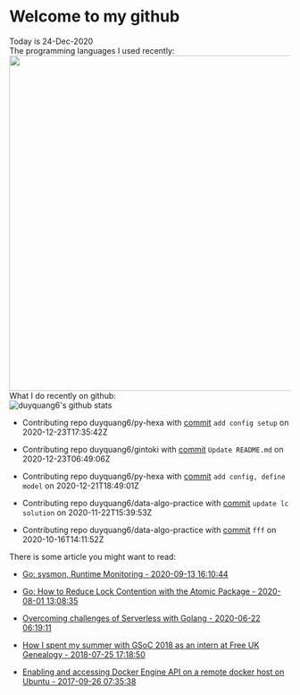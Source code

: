 # Welcome to my github 
Today is 24-Dec-2020\
The programming languages I used recently:\
<img src="https://wakatime.com/share/@duyquang6/fbe267a6-a29b-4a1a-b769-c566a361c376.svg" width="600">\
What I do recently on github:\
![duyquang6's github stats](https://github-readme-stats.vercel.app/api?username=duyquang6&layout=compact&hide=stars,prs,contribs,issues)

 - Contributing repo duyquang6/py-hexa with [commit](https://github.com/duyquang6/py-hexa/commit/bb7e11a64b7a6751a077aefa68f7278c3f621ee3) `add config setup` on  2020-12-23T17:35:42Z

 - Contributing repo duyquang6/gintoki with [commit](https://github.com/duyquang6/gintoki/commit/908048cbb4748c878d467b173972f434d979fc1f) `Update README.md` on  2020-12-23T06:49:06Z

 - Contributing repo duyquang6/py-hexa with [commit](https://github.com/duyquang6/py-hexa/commit/4423e1024e28b69c1eac2e866145366080c03666) `add config, define model` on  2020-12-21T18:49:01Z

 - Contributing repo duyquang6/data-algo-practice with [commit](https://github.com/duyquang6/data-algo-practice/commit/36539e5e2fe2af36d67a39321ad4f85b44a9b7e8) `update lc solution` on  2020-11-22T15:39:53Z

 - Contributing repo duyquang6/data-algo-practice with [commit](https://github.com/duyquang6/data-algo-practice/commit/60ef8e711b74a6850d3fe01ee97439ed37c49449) `fff` on  2020-10-16T14:11:52Z

There is some article you might want to read:

 - [Go: sysmon, Runtime Monitoring - 2020-09-13 16:10:44](https://medium.com/@blanchon.vincent/go-sysmon-runtime-monitoring-cff9395060b5?source=rss-f26b90a8ca4b------2)

 - [Go: How to Reduce Lock Contention with the Atomic Package - 2020-08-01 13:08:35](https://medium.com/a-journey-with-go/go-how-to-reduce-lock-contention-with-the-atomic-package-ba3b2664b549?source=rss-f26b90a8ca4b------2)

 - [Overcoming challenges of Serverless with Golang - 2020-06-22 06:19:11](https://medium.com/swlh/overcoming-challenges-of-serverless-with-golang-aa6078b3d3b7?source=rss-1a65837801e2------2)

 - [How I spent my summer with GSoC 2018 as an intern at Free UK Genealogy - 2018-07-25 17:18:50](https://medium.com/@sudarakayasindu/how-i-spent-my-summer-with-gsoc-2018-as-an-intern-of-free-uk-genealogy-245f7871a886?source=rss-1a65837801e2------2)

 - [Enabling and accessing Docker Engine API on a remote docker host on Ubuntu - 2017-09-26 07:35:38](https://medium.com/@sudarakayasindu/enabling-and-accessing-docker-engine-api-on-a-remote-docker-host-on-ubuntu-16-04-2c15f55f5d39?source=rss-1a65837801e2------2)

